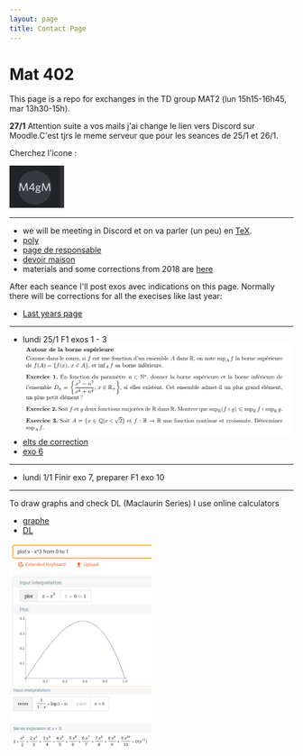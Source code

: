 ```yaml
---
layout: page
title: Contact Page
---
```


# Mat 402

This page is a repo for exchanges in the TD group  MAT2 (lun 15h15-16h45, mar 13h30-15h).

**27/1** Attention suite a vos mails j'ai change le lien vers Discord sur Moodle.C'est tjrs le meme serveur que pour les seances de 25/1 et 26/1.

Cherchez l'icone :

![img](./logo.png)

---

- we will be meeting in Discord et on va parler (un peu) en
    [TeX](https://macbuse.github.io/LATEX/).
- [poly](https://www-fourier.ujf-grenoble.fr/~courtes/cours-mat402.pdf)
- [page de responsable](https://www-fourier.ujf-grenoble.fr/~courtes)
- [devoir
    maison](https://www-fourier.ujf-grenoble.fr/~courtes/MAT402_rappels-series_2020.pdf)
- materials and some corrections  from 2018 are
[here](https://www-fourier.ujf-grenoble.fr/~eynardbh/enseignement.html)


After each seance I'll post exos avec indications on this page.
Normally there will be corrections for all the execises like last year:

- [Last years page](../2019_MAT402)

---

- lundi 25/1 F1 exos 1 - 3 ![img](./m402_1.png)
- [elts de correction](./f1_1-4.pdf)
- [exo 6](./corr_mat402_1_6.pdf)

---

- lundi 1/1 Finir exo 7, preparer F1 exo 10 

---

To draw graphs and check DL (Maclaurin Series) I use online calculators

- [graphe](https://www.wolframalpha.com/input/?i=plot+x+-+x%5E3+from+0+to+1+)
- [DL](https://www.wolframalpha.com/input/?i=taylor+series+%28x%5E2+%2B+2x+-1%29+exp%28x%29+at+x+%3D+0)


<img  width="50%" alt="taylor s" src="./graphe.png">
<img  width="50%" alt="taylor s" src="taylor.png">

